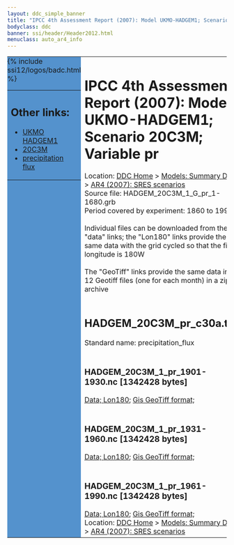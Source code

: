 ```yaml
---
layout: ddc_simple_banner
title: "IPCC 4th Assessment Report (2007): Model UKMO-HADGEM1; Scenario 20C3M; Variable pr"
bodyclass: ddc
banner: ssi/header/Header2012.html
menuclass: auto_ar4_info
---
```



<table width="100%" border="0" cellspacing="0" cellpadding="0" style="border-collapse: collapse;">
<tr style="margin:0;padding:0;border:0;">
<td style="margin:0;padding:0;border:0;height:1pt;width:150pt;background:#5492CD;" valign="top" >

<div id="lh-col2" class="auto_ar4_info">
<table class="menumain" bgcolor="#5492CD" cellspacing="0" width="100%" border="0">
<tr><td>
<h2> Other links:</h2>
<ul>
<li><a href="/auto/ar4/model-UKMO-HADGEM1.html">UKMO<br/>HADGEM1</a></li>
<li><a href="/auto/ar4/scenario-20C3M.html">20C3M</a></li>
<li><a href="/auto/ar4/var-precipitation_flux.html">precipitation flux</a></li>
</ul>
</td></tr>
{% include ssi12/logos/badc.html %}
</table>
</div>
</td>
<td><h1>IPCC 4th Assessment Report (2007): Model UKMO-HADGEM1; Scenario 20C3M; Variable pr</h1>

<!-- Breadcrumb1 -->
<div id="breadcrumb1" align="left">
Location: <a href="/index.html">DDC Home</a> > <a href="/sim/gcm_clim/">Models: Summary Data</a>
> <a href="/sim/gcm_clim/SRES_AR4/index.html">AR4 (2007): SRES scenarios</a>
</div>
<!-- End of Breadcrumb1 -->Source file: HADGEM_20C3M_1_G_pr_1-1680.grb
<br/>
Period covered by experiment: 1860 to 1999<br/>
<br/>Individual files can be downloaded from the "data" links; the "Lon180" links provide the same data
         with the grid cycled so that the first longitude is 180W<br/>
<br/>The "GeoTiff" links provide the same data in 12 Geotiff files (one for each month)
          in a zip archive<br/>
<br/><h2>HADGEM_20C3M_pr_c30a.tar</h2>
Standard name: precipitation_flux<br>
<br/><h3>HADGEM_20C3M_1_pr_1901-1930.nc [1342428 bytes]</h3>
<a href="/cgi-bin/downl/ar4_nc/pr/HADGEM_20C3M_1_pr_1901-1930.nc">Data; </a><a href="/cgi-bin/downl/ar4_nc/pr/HADGEM_20C3M_1_pr_1901-1930.cyto180.nc"> Lon180</a>; <a href="/cgi-bin/downl/ar4_tif/pr/HADGEM_20C3M_1_pr_1901-1930.zip">Gis GeoTiff format; </a><br/>
<br/><h3>HADGEM_20C3M_1_pr_1931-1960.nc [1342428 bytes]</h3>
<a href="/cgi-bin/downl/ar4_nc/pr/HADGEM_20C3M_1_pr_1931-1960.nc">Data; </a><a href="/cgi-bin/downl/ar4_nc/pr/HADGEM_20C3M_1_pr_1931-1960.cyto180.nc"> Lon180</a>; <a href="/cgi-bin/downl/ar4_tif/pr/HADGEM_20C3M_1_pr_1931-1960.zip">Gis GeoTiff format; </a><br/>
<br/><h3>HADGEM_20C3M_1_pr_1961-1990.nc [1342428 bytes]</h3>
<a href="/cgi-bin/downl/ar4_nc/pr/HADGEM_20C3M_1_pr_1961-1990.nc">Data; </a><a href="/cgi-bin/downl/ar4_nc/pr/HADGEM_20C3M_1_pr_1961-1990.cyto180.nc"> Lon180</a>; <a href="/cgi-bin/downl/ar4_tif/pr/HADGEM_20C3M_1_pr_1961-1990.zip">Gis GeoTiff format; </a><br/>
<!-- Breadcrumb2 -->
<div id="breadcrumb2" align="left">
Location: <a href="/index.html">DDC Home</a> > <a href="/sim/gcm_clim/">Models: Summary Data</a>
> <a href="/sim/gcm_clim/SRES_AR4/index.html">AR4 (2007): SRES scenarios</a>
</div>
<!-- End of Breadcrumb2 --></td></tr></table>
